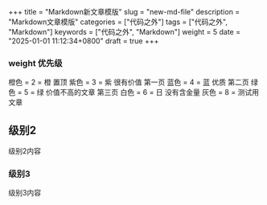 +++
title = "Markdown新文章模版"
slug = "new-md-file"
description = "Markdown文章模版"
categories = ["代码之外"]
tags = ["代码之外", "Markdown"]
keywords = ["代码之外", "Markdown"]
weight = 5
date = "2025-01-01 11:12:34+0800"
draft = true
+++

### weight 优先级

橙色 = 2 = 橙 置顶
紫色 = 3 = 紫 很有价值 第一页
蓝色 = 4 = 蓝 优质 第二页
绿色 = 5 = 绿 价值不高的文章 第三页 
白色 = 6 = 日 没有含金量
灰色 = 8 = 测试用文章




## 级别2
级别2内容

### 级别3
级别3内容








